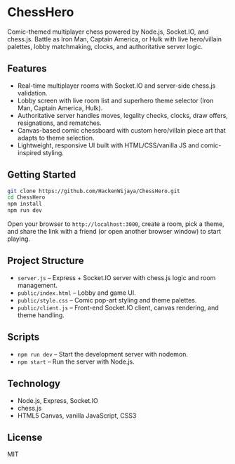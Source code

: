# ChessHero

Comic-themed multiplayer chess powered by Node.js, Socket.IO, and chess.js. Battle as Iron Man, Captain America, or Hulk with live hero/villain palettes, lobby matchmaking, clocks, and authoritative server logic.

## Features
- Real-time multiplayer rooms with Socket.IO and server-side chess.js validation.
- Lobby screen with live room list and superhero theme selector (Iron Man, Captain America, Hulk).
- Authoritative server handles moves, legality checks, clocks, draw offers, resignations, and rematches.
- Canvas-based comic chessboard with custom hero/villain piece art that adapts to theme selection.
- Lightweight, responsive UI built with HTML/CSS/vanilla JS and comic-inspired styling.

## Getting Started
```bash
git clone https://github.com/HackenWijaya/ChessHero.git
cd ChessHero
npm install
npm run dev
```

Open your browser to `http://localhost:3000`, create a room, pick a theme, and share the link with a friend (or open another browser window) to start playing.

## Project Structure
- `server.js` – Express + Socket.IO server with chess.js logic and room management.
- `public/index.html` – Lobby and game UI.
- `public/style.css` – Comic pop-art styling and theme palettes.
- `public/client.js` – Front-end Socket.IO client, canvas rendering, and theme handling.

## Scripts
- `npm run dev` – Start the development server with nodemon.
- `npm start` – Run the server with Node.js.

## Technology
- Node.js, Express, Socket.IO
- chess.js
- HTML5 Canvas, vanilla JavaScript, CSS3

## License
MIT

